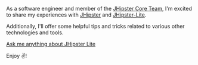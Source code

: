 As a software engineer and member of the [JHipster Core Team](https://www.jhipster.tech/team/), I'm excited to share my experiences with [JHipster](https://www.jhipster.tech/) and [JHipster-Lite](https://www.jhipster.tech/jhipster-lite/).

Additionally, I'll offer some helpful tips and tricks related to various other technologies and tools.

[Ask me anything about JHipster Lite](https://www.fiverr.com/renan_franca/answer-any-questions-about-jhipster-lite)

Enjoy ✌!
